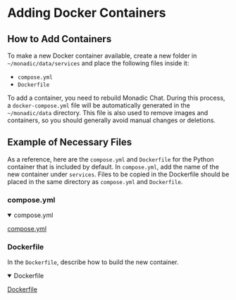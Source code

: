 # Adding Docker Containers

## How to Add Containers

To make a new Docker container available, create a new folder in `~/monadic/data/services` and place the following files inside it:

- `compose.yml`
- `Dockerfile`

To add a container, you need to rebuild Monadic Chat. During this process, a `docker-compose.yml` file will be automatically generated in the `~/monadic/data` directory. This file is also used to remove images and containers, so you should generally avoid manual changes or deletions.

## Example of Necessary Files

As a reference, here are the `compose.yml` and `Dockerfile` for the Python container that is included by default. In `compose.yml`, add the name of the new container under `services`. Files to be copied in the Dockerfile should be placed in the same directory as `compose.yml` and `Dockerfile`.

### compose.yml

<details open="true">
<summary>compose.yml</summary>

[compose.yml](https://raw.githubusercontent.com/yohasebe/monadic-chat/refs/heads/nightly/docker/services/python/compose.yml ':include :type=code')

</details>

### Dockerfile

In the `Dockerfile`, describe how to build the new container. 

<details open="true">
<summary>Dockerfile</summary>

[Dockerfile](https://raw.githubusercontent.com/yohasebe/monadic-chat/refs/heads/nightly/docker/services/python/Dockerfile ':include :type=code dockerfile')

</details>
